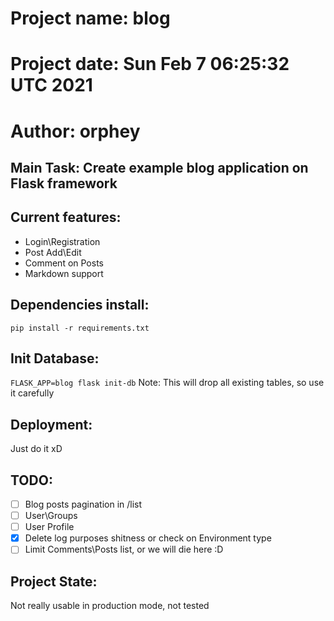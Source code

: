 # Project name: blog
# Project date: Sun Feb  7 06:25:32 UTC 2021
# Author: orphey
## Main Task:  Create example blog application on Flask framework

## Current features:
* Login\Registration
* Post Add\Edit
* Comment on Posts
* Markdown support
## Dependencies install:

```pip install -r requirements.txt```

## Init Database:

```FLASK_APP=blog flask init-db```
Note: This will drop all existing tables, so use it carefully

## Deployment:
Just do it xD

## TODO:
- [ ] Blog posts pagination in /list
- [ ] User\Groups 
- [ ] User Profile
- [x] Delete log purposes shitness or check on Environment type
- [ ] Limit Comments\Posts list, or we will die here :D

## Project State:
Not really usable in production mode, not tested